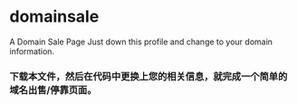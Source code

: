 # domainsale
A Domain Sale Page
Just down this profile and change to your domain information.<br>
<h3>下载本文件，然后在代码中更换上您的相关信息，就完成一个简单的域名出售/停靠页面。</h3>
